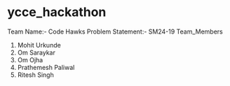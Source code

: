 # ycce_hackathon

Team Name:- Code Hawks
Problem Statement:- SM24-19
Team_Members
1) Mohit Urkunde
2) Om Saraykar
3) Om Ojha
4) Prathemesh Paliwal
5) Ritesh Singh